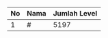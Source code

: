 | No | Nama            | Jumlah Level |
|----|-----------------|--------------|
| 1  | #    |    5197        |
